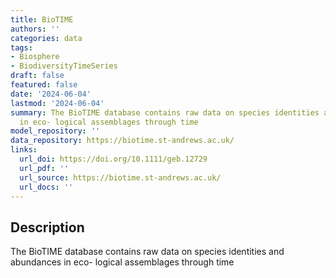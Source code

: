 ```yaml
---
title: BioTIME
authors: ''
categories: data
tags:
- Biosphere
- BiodiversityTimeSeries
draft: false
featured: false
date: '2024-06-04'
lastmod: '2024-06-04'
summary: The BioTIME database contains raw data on species identities and abundances
  in eco- logical assemblages through time
model_repository: ''
data_repository: https://biotime.st-andrews.ac.uk/
links:
  url_doi: https://doi.org/10.1111/geb.12729
  url_pdf: ''
  url_source: https://biotime.st-andrews.ac.uk/
  url_docs: ''
---
```


## Description

The BioTIME database contains raw data on species identities and abundances in eco- logical assemblages through time

